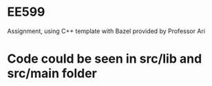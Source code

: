 # EE599 
Assignment, using C++ template with Bazel provided by Professor Ari
# Code could be seen in src/lib and src/main folder
